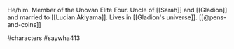 He/him. Member of the Unovan Elite Four. Uncle of [[Sarah]] and [[Gladion]] and married to [[Lucian Akiyama]]. Lives in [[Gladion's universe]]. [[@pens-and-coins]]

#characters #saywha413 